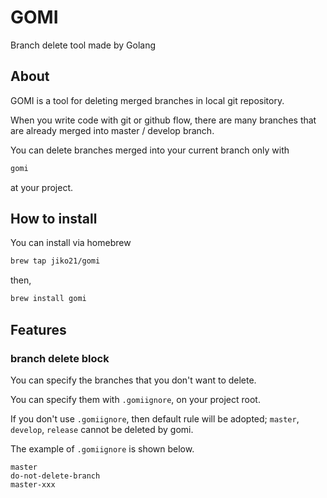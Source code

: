 # GOMI
Branch delete tool made by Golang
## About
GOMI is a tool for deleting merged branches in local git repository.

When you write code with git or github flow,
there are many branches that are already merged into master / develop branch.

You can delete branches merged into your current branch only with

```bash
gomi
```

at your project.
## How to install
You can install via homebrew

```bash
brew tap jiko21/gomi
```

then,

```bash
brew install gomi
```

## Features

### branch delete block
You can specify the branches that you don't want to delete.

You can specify them with `.gomiignore`, on your project root.

If you don't use `.gomiignore`, then default rule will be adopted; `master`, `develop`, `release` cannot be deleted by gomi.

The example of `.gomiignore` is shown below.

```
master
do-not-delete-branch
master-xxx
```
